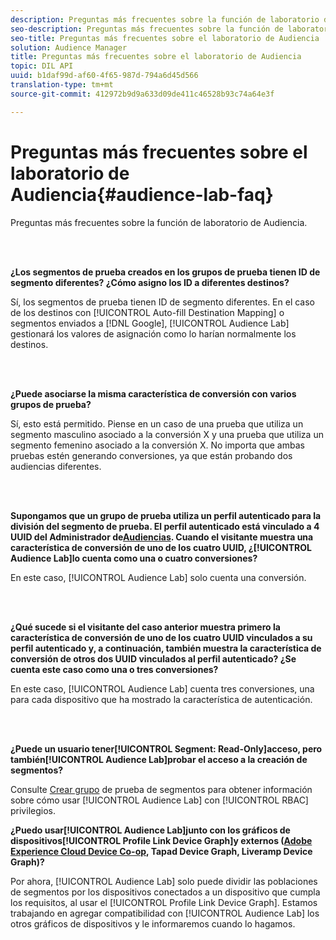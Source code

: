 ```yaml
---
description: Preguntas más frecuentes sobre la función de laboratorio de Audiencia.
seo-description: Preguntas más frecuentes sobre la función de laboratorio de Audiencia.
seo-title: Preguntas más frecuentes sobre el laboratorio de Audiencia
solution: Audience Manager
title: Preguntas más frecuentes sobre el laboratorio de Audiencia
topic: DIL API
uuid: b1daf99d-af60-4f65-987d-794a6d45d566
translation-type: tm+mt
source-git-commit: 412972b9d9a633d09de411c46528b93c74a64e3f

---
```



# Preguntas más frecuentes sobre el laboratorio de Audiencia{#audience-lab-faq}

Preguntas más frecuentes sobre la función de laboratorio de Audiencia.

<!-- 

audience-lab-faq.xml

 -->

<br> 

**¿Los segmentos de prueba creados en los grupos de prueba tienen ID de segmento diferentes? ¿Cómo asigno los ID a diferentes destinos?**

Sí, los segmentos de prueba tienen ID de segmento diferentes. En el caso de los destinos con [!UICONTROL Auto-fill Destination Mapping] o segmentos enviados a [!DNL Google], [!UICONTROL Audience Lab] gestionará los valores de asignación como lo harían normalmente los destinos.

<br> 

**¿Puede asociarse la misma característica de conversión con varios grupos de prueba?**

Sí, esto está permitido. Piense en un caso de una prueba que utiliza un segmento masculino asociado a la conversión X y una prueba que utiliza un segmento femenino asociado a la conversión X. No importa que ambas pruebas estén generando conversiones, ya que están probando dos audiencias diferentes.

<br> 

**Supongamos que un grupo de prueba utiliza un perfil autenticado para la división del segmento de prueba. El perfil autenticado está vinculado a 4 UUID del Administrador de[Audiencias](../reference/ids-in-aam.md). Cuando el visitante muestra una característica de conversión de uno de los cuatro UUID, ¿[!UICONTROL Audience Lab]lo cuenta como una o cuatro conversiones?**

En este caso, [!UICONTROL Audience Lab] solo cuenta una conversión.

<br> 

**¿Qué sucede si el visitante del caso anterior muestra primero la característica de conversión de uno de los cuatro UUID vinculados a su perfil autenticado y, a continuación, también muestra la característica de conversión de otros dos UUID vinculados al perfil autenticado? ¿Se cuenta este caso como una o tres conversiones?**

En este caso, [!UICONTROL Audience Lab] cuenta tres conversiones, una para cada dispositivo que ha mostrado la característica de autenticación.

<br> 

**¿Puede un usuario tener[!UICONTROL Segment: Read-Only]acceso, pero también[!UICONTROL Audience Lab]probar el acceso a la creación de segmentos?**

Consulte [Crear grupo](../features/audience-lab/audience-lab-manage-test-groups.md#create-test-groups) de prueba de segmentos para obtener información sobre cómo usar [!UICONTROL Audience Lab] con [!UICONTROL RBAC] privilegios.

**¿Puedo usar[!UICONTROL Audience Lab]junto con los gráficos de dispositivos[!UICONTROL Profile Link Device Graph]y externos ([Adobe Experience Cloud Device Co-op](https://docs.adobe.com/content/help/en/device-co-op/using/home.html), Tapad Device Graph, Liveramp Device Graph)?**

Por ahora, [!UICONTROL Audience Lab] solo puede dividir las poblaciones de segmentos por los dispositivos conectados a un dispositivo que cumpla los requisitos, al usar el [!UICONTROL Profile Link Device Graph]. Estamos trabajando en agregar compatibilidad con [!UICONTROL Audience Lab] los otros gráficos de dispositivos y le informaremos cuando lo hagamos.
